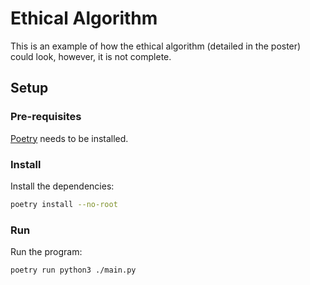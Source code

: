 # Ethical Algorithm

This is an example of how the ethical algorithm (detailed in the poster) could look, however, it is not complete.

## Setup

### Pre-requisites

[Poetry](https://python-poetry.org/) needs to be installed.

### Install

Install the dependencies:

```bash
poetry install --no-root
```

### Run

Run the program:

```bash
poetry run python3 ./main.py
```
